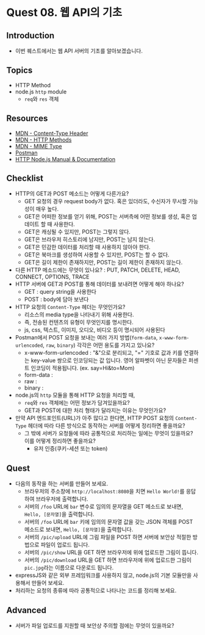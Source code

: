 # Quest 08. 웹 API의 기초

## Introduction

- 이번 퀘스트에서는 웹 API 서버의 기초를 알아보겠습니다.

## Topics

- HTTP Method
- node.js `http` module
  - `req`와 `res` 객체

## Resources

- [MDN - Content-Type Header](https://developer.mozilla.org/en-US/docs/Web/HTTP/Headers/Content-Type)
- [MDN - HTTP Methods](https://developer.mozilla.org/en-US/docs/Web/HTTP/Methods)
- [MDN - MIME Type](https://developer.mozilla.org/en-US/docs/Glossary/MIME_type)
- [Postman](https://chrome.google.com/webstore/detail/postman/fhbjgbiflinjbdggehcddcbncdddomop)
- [HTTP Node.js Manual & Documentation](https://nodejs.org/api/http.html)

## Checklist

- HTTP의 GET과 POST 메소드는 어떻게 다른가요?
  - GET 요청의 경우 request body가 없다. 혹은 있더라도, 수신자가 무시할 가능성이 매우 높다.
  - GET은 어떠한 정보를 얻기 위해, POST는 서버측에 어떤 정보를 생성, 혹은 업데이트 할 때 사용한다.
  - GET은 캐싱될 수 있지만, POST는 그렇지 않다.
  - GET은 브라우저 히스토리에 남지만, POST는 남지 않는다.
  - GET은 민감한 데이터를 처리할 때 사용하지 않아야 한다.
  - GET은 북마크를 생성하여 사용할 수 있지만, POST는 할 수 없다.
  - GET은 길이 제한이 존재하지만, POST는 길이 제한이 존재하지 않는다.
- 다른 HTTP 메소드에는 무엇이 있나요? : PUT, PATCH, DELETE, HEAD, CONNECT, OPTIONS, TRACE
- HTTP 서버에 GET과 POST를 통해 데이터를 보내려면 어떻게 해야 하나요?
  - GET : query string을 사용한다
  - POST : body에 담아 보낸다
- HTTP 요청의 `Content-Type` 헤더는 무엇인가요?
  - 리소스의 media type을 나타내기 위해 사용한다.
  - 즉, 전송된 컨텐츠의 유형이 무엇인지를 명시한다.
  - js, css, 텍스트, 이미지, 오디오, 비디오 등이 명시되어 사용된다
- Postman에서 POST 요청을 보내는 여러 가지 방법(`form-data`, `x-www-form-urlencoded`, `raw`, `binary`) 각각은 어떤 용도를 가지고 있나요?
  - x-www-form-urlencoded : "&"으로 분리되고, "=" 기호로 값과 키를 연결하는 key-value 쌍으로 인코딩되는 값 입니다. 영어 알파벳이 아닌 문자들은 퍼센트 인코딩이 적용됩니다. (ex. say=Hi&to=Mom)
  - form-data :
  - raw :
  - binary :
- node.js의 `http` 모듈을 통해 HTTP 요청을 처리할 때,
  - `req`와 `res` 객체에는 어떤 정보가 담겨있을까요?
  - GET과 POST에 대한 처리 형태가 달라지는 이유는 무엇인가요?
- 만약 API 엔드포인트(URL)가 아주 많다고 한다면, HTTP POST 요청의 `Content-Type` 헤더에 따라 다른 방식으로 동작하는 서버를 어떻게 정리하면 좋을까요?
  - 그 밖에 서버가 요청들에 따라 공통적으로 처리하는 일에는 무엇이 있을까요? 이를 어떻게 정리하면 좋을까요?
    - 유저 인증(쿠키-세션 또는 token)

## Quest

- 다음의 동작을 하는 서버를 만들어 보세요.
  - 브라우저의 주소창에 `http://localhost:8080`을 치면 `Hello World!`를 응답하여 브라우저에 출력합니다.
  - 서버의 `/foo` URL에 `bar` 변수로 임의의 문자열을 GET 메소드로 보내면, `Hello, [문자열]`을 출력합니다.
  - 서버의 `/foo` URL에 `bar` 키에 임의의 문자열 값을 갖는 JSON 객체를 POST 메소드로 보내면, `Hello, [문자열]`을 출력합니다.
  - 서버의 `/pic/upload` URL에 그림 파일을 POST 하면 서버에 보안상 적절한 방법으로 파일이 업로드 됩니다.
  - 서버의 `/pic/show` URL을 GET 하면 브라우저에 위에 업로드한 그림이 뜹니다.
  - 서버의 `/pic/download` URL을 GET 하면 브라우저에 위에 업로드한 그림이 `pic.jpg`라는 이름으로 다운로드 됩니다.
- expressJS와 같은 외부 프레임워크를 사용하지 않고, node.js의 기본 모듈만을 사용해서 만들어 보세요.
- 처리하는 요청의 종류에 따라 공통적으로 나타나는 코드를 정리해 보세요.

## Advanced

- 서버가 파일 업로드를 지원할 때 보안상 주의할 점에는 무엇이 있을까요?
